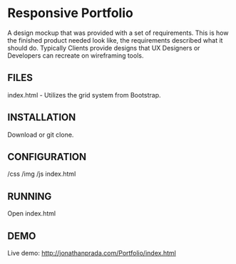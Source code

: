 # Responsive Portfolio

A design mockup that was provided with a set of requirements. This is how the finished product needed look like, the requirements described what it should do. Typically Clients provide designs that UX Designers or Developers can recreate on wireframing tools.

## FILES

index.html - Utilizes the grid system from Bootstrap. 

## INSTALLATION

Download or git clone.

## CONFIGURATION

/css
/img
/js
index.html

## RUNNING

Open index.html

## DEMO

Live demo: http://jonathanprada.com/Portfolio/index.html
